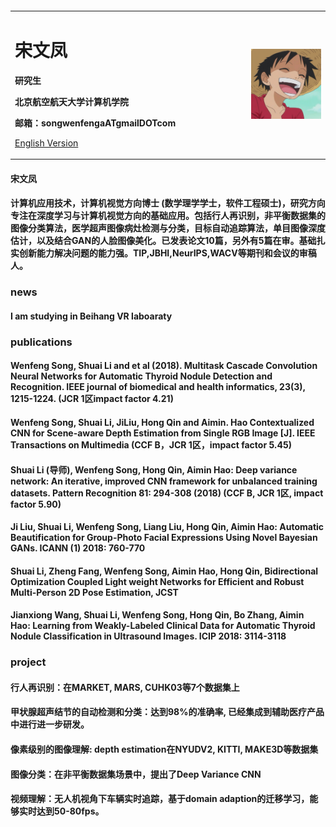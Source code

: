 <table border="0">
<div>
<table border="0">
  <tr>
    <td width="75%">
      <h1>宋文凤</h1>
      <p><b>研究生</b></p>
      <p><b>北京航空航天大学计算机学院</b></p>
      <p><b>邮箱：songwenfengaATgmailDOTcom</b></p>
         <p><a href="/index-en.html">English Version</a></p>
    </td>
    <td width="25%">
      <img src="/zhengjianzhao.jpg" width="100%">
    </td>
  </tr>
</table>
</div>

#### 宋文凤
#### 计算机应用技术，计算机视觉方向博士 (数学理学学士，软件工程硕士)，研究方向专注在深度学习与计算机视觉方向的基础应用。包括行人再识别，非平衡数据集的图像分类算法，医学超声图像病灶检测与分类，目标自动追踪算法，单目图像深度估计，以及结合GAN的人脸图像美化。已发表论文10篇，另外有5篇在审。基础扎实创新能力解决问题的能力强。TIP,JBHI,NeurIPS,WACV等期刊和会议的审稿人。
###  news
#### I am studying in Beihang VR laboaraty

### publications
#### Wenfeng Song, Shuai Li and et al (2018). Multitask Cascade Convolution Neural Networks for Automatic Thyroid Nodule Detection and Recognition. IEEE journal of biomedical and health informatics, 23(3), 1215-1224. (JCR 1区impact factor 4.21)
#### Wenfeng Song, Shuai Li, JiLiu, Hong Qin and Aimin. Hao Contextualized CNN for Scene-aware Depth Estimation from Single RGB Image [J]. IEEE Transactions on Multimedia (CCF B，JCR 1区，impact factor 5.45)
#### Shuai Li (导师), Wenfeng Song, Hong Qin, Aimin Hao: Deep variance network: An iterative, improved CNN framework for unbalanced training datasets. Pattern Recognition 81: 294-308 (2018) (CCF B, JCR 1区, impact factor 5.90)
#### Ji Liu, Shuai Li, Wenfeng Song, Liang Liu, Hong Qin, Aimin Hao: Automatic Beautification for Group-Photo Facial Expressions Using Novel Bayesian GANs. ICANN (1) 2018: 760-770
#### Shuai Li, Zheng Fang, Wenfeng Song, Aimin Hao, Hong Qin, Bidirectional Optimization Coupled Light weight Networks for Efficient and Robust Multi-Person 2D Pose Estimation, JCST
#### Jianxiong Wang, Shuai Li, Wenfeng Song, Hong Qin, Bo Zhang, Aimin Hao: Learning from Weakly-Labeled Clinical Data for Automatic Thyroid Nodule Classification in Ultrasound Images. ICIP 2018: 3114-3118

### project
#### 行人再识别：在MARKET, MARS, CUHK03等7个数据集上
#### 甲状腺超声结节的自动检测和分类：达到98%的准确率, 已经集成到辅助医疗产品中进行进一步研发。
#### 像素级别的图像理解: depth estimation在NYUDV2, KITTI, MAKE3D等数据集
#### 图像分类：在非平衡数据集场景中，提出了Deep Variance CNN
#### 视频理解：无人机视角下车辆实时追踪，基于domain adaption的迁移学习，能够实时达到50-80fps。

